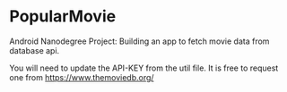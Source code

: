 # PopularMovie
Android Nanodegree Project: Building an app to fetch movie data from database api.

You will need to update the API-KEY from the util file. It is free to request one from https://www.themoviedb.org/
